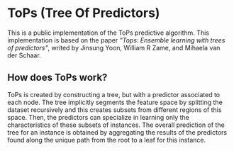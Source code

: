 # ToPs (Tree Of Predictors)

This is a public implementation of the ToPs predictive algorithm.
This implementation is based on the paper 
_"Tops: Ensemble learning with trees of predictors"_, writed by
Jinsung Yoon, William R Zame, and Mihaela van der Schaar.


## How does ToPs work?

ToPs is created by constructing a tree, but with a predictor associated 
to each node. The tree implicitly segments the feature space 
by splitting the dataset recursively and this creates subsets from
different regions of this space. Then, the predictors can 
specialize in learning only the characteristics of
these subsets of instances. The overall prediction of the tree 
for an instance is obtained by aggregating the results of 
the predictors found along the unique path from the root to a 
leaf for this instance.